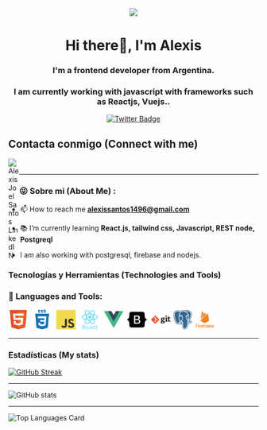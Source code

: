 <div id='header' align="center">
      <img src='https://media.giphy.com/media/116n6kcHaFbw3e/giphy.gif' width='200'/>
      <h1 align="center">Hi there👋, I'm Alexis</h1>
      <h3 align="center">I'm a frontend developer from Argentina.</h3>
      <h3 align="center">I am currently working with javascript with frameworks such as Reactjs, Vuejs..</h3>
</div>

<div id="badges" align="center">
    <a href="https://twitter.com/melones5" target="_blank">
        <img src="https://img.shields.io/twitter/follow/Melones5?color=green&logo=twitter&style=for-the-badge"
            alt="Twitter Badge" />
    </a>
</div>

## Contacta conmigo (Connect with me)

<a href="https://www.linkedin.com/in/alexis-joel-santos/">
<img align="left" alt="Alexis Joel Santos LinkedIN" width="22px" src="https://icongr.am/fontawesome/linkedin.svg?size=128&color=70c8ff" />
</a>
<br>

---

### 😜 Sobre mi (About Me) :

- 📫 How to reach me **alexissantos1496@gmail.com**

- 📚 I’m currently learning **React.js, tailwind css, Javascript, REST node, Postgreql**

- I am also working with postgresql, firebase and nodejs. 


### Tecnologías y Herramientas (Technologies and Tools)

<div align="left">
    <h3>🔨 Languages and Tools:</h3>
    <div>
        <img src="https://github.com/devicons/devicon/blob/master/icons/html5/html5-original.svg" title="HTML5" alt="HTML" width="40" height="40"/>&nbsp;
        <img src="https://github.com/devicons/devicon/blob/master/icons/css3/css3-plain-wordmark.svg"  title="CSS3" alt="CSS" width="40" height="40"/>&nbsp;
        <img src="https://github.com/devicons/devicon/blob/master/icons/javascript/javascript-original.svg" title="JavaScript" alt="JavaScript" width="40" height="40"/>&nbsp;
        <img src="https://github.com/devicons/devicon/blob/master/icons/react/react-original-wordmark.svg" title="React" alt="React" width="40" height="40"/>&nbsp;
        <img src="https://github.com/devicons/devicon/blob/master/icons/vuejs/vuejs-original.svg" title="React" alt="React" width="40" height="40"/>&nbsp;
        <img src="https://github.com/devicons/devicon/blob/master/icons/bootstrap/bootstrap-plain.svg" title="Bootstrap" alt="Bootstrap" width="40" height="40"/>&nbsp;
        <img src="https://github.com/devicons/devicon/blob/master/icons/git/git-original-wordmark.svg" title="Git" **alt="Git" width="40" height="40"/>
        <img src="https://github.com/devicons/devicon/blob/master/icons/postgresql/postgresql-plain.svg" title="Git" **alt="Git" width="40" height="40"/>
        <img src="https://github.com/devicons/devicon/blob/master/icons/firebase/firebase-plain-wordmark.svg" title="React" alt="React" width="40" height="40"/>&nbsp;
      </div>
</div>

---

### Estadísticas (My stats)

   [![GitHub Streak](http://github-readme-streak-stats.herokuapp.com?user=Melones5&theme=merko)](https://git.io/streak-stats)
   
---

   ![GitHub stats](https://github-readme-stats.vercel.app/api?username=Melones5&show_icons=true&theme=radical)
   
---

   ![Top Languages Card](https://github-readme-stats.vercel.app/api/top-langs/?username=Melones5&theme=radical&layout=compact)
